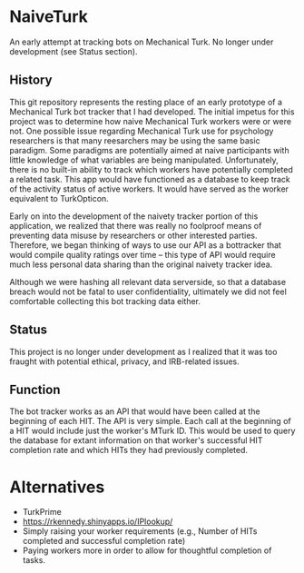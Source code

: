 # NaiveTurk

An early attempt at tracking bots on Mechanical Turk. No longer under development (see Status section).

## History

This git repository represents the resting place of an early prototype of a Mechanical Turk bot tracker that I had developed. The initial impetus for this project was to determine how naive Mechanical Turk workers were or were not. One possible issue regarding Mechanical Turk use for psychology researchers is that many reesarchers may be using the same basic paradigm. Some paradigms are potentially aimed at naive participants with little knowledge of what variables are being manipulated. Unfortunately, there is no built-in ability to track which workers have potentially completed a related task. This app would have functioned as a database to keep track of the activity status of active workers. It would have served as the worker equivalent to TurkOpticon. 

Early on into the development of the naivety tracker portion of this application, we realized that there was really no foolproof means of preventing data misuse by researchers or other interested parties. Therefore, we began thinking of ways to use our API as a bottracker that would compile quality ratings over time – this type of API would require much less personal data sharing than the original naivety tracker idea. 

Although we were hashing all relevant data serverside, so that a database breach would not be fatal to user confidentiality, ultimately we did not feel comfortable collecting this bot tracking data either. 

## Status

This project is no longer under development as I realized that it was too fraught with potential ethical, privacy, and IRB-related issues. 


## Function

The bot tracker works as an API that would have been called at the beginning of each HIT. The API is very simple. Each call at the beginning of a HIT would include just the worker's MTurk ID. This would be used to query the database for extant information on that worker's successful HIT completion rate and which HITs they had previously completed. 

# Alternatives

* TurkPrime
* https://rkennedy.shinyapps.io/IPlookup/
* Simply raising your worker requirements (e.g., Number of HITs completed and successful completion rate)
* Paying workers more in order to allow for thoughtful completion of tasks.
